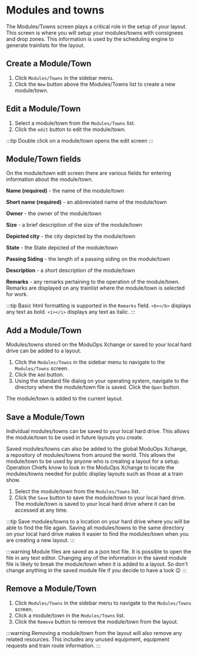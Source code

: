 # Modules and towns

The Modules/Towns screen plays a critical role in the setup of your layout. This screen is where you will setup your modules/towns with consignees and drop zones. This information is used by the scheduling engine to generate trainlists for the layout.

## Create a Module/Town

1. Click `Modules/Towns` in the sidebar menu.
2. Click the `New` button above the Modules/Towns list to create a new module/town.

## Edit a Module/Town

1. Select a module/town from the `Modules/Towns` list.
2. Click the `edit` button to edit the module/town.

:::tip
Double click on a module/town opens the edit screen
:::

## Module/Town fields

On the module/town edit screen there are various fields for entering information about the module/town.

**Name (required)** - the name of the module/town

**Short name (required)** - an abbreviated name of the module/town

**Owner** - the owner of the module/town

**Size** - a brief description of the size of the module/town

**Depicted city** - the city depicted by the module/town

**State** - the State depicted of the module/town

**Passing Siding** - the length of a passing siding on the module/town

**Description** - a short description of the module/town

**Remarks** - any remarks pertaining to the operation of the module/town. Remarks are displayed on any trainlist where the module/town is selected for work.

:::tip
Basic html formatting is supported in the `Remarks` field. `<b></b>` displays any text as bold. `<i></i>` displays any text as italic.
:::

## Add a Module/Town

Modules/towns stored on the ModuOps Xchange or saved to your local hard drive can be added to a layout.

1. Click the `Modules/Towns` in the sidebar menu to navigate to the `Modules/Towns` screen.
2. Click the `Add` button.
3. Using the standard file dialog on your operating system, navigate to the directory where the module/town file is saved. Click the `Open` button.

The module/town is added to the current layout.

## Save a Module/Town

Individual modules/towns can be saved to your local hard drive. This allows the module/town to be used in future layouts you create.

Saved modules/towns can also be added to the global ModuOps Xchange, a repository of modules/towns from around the world. This allows the module/town to be used by anyone who is creating a layout for a setup. Operation Chiefs know to look in the ModuOps Xchange to locate the modules/towns needed for public display layouts such as those at a train show.

1. Select the module/town from the `Modules/Towns` list.
2. Click the `Save` button to save the module/town to your local hard drive. The module/town is saved to your local hard drive where it can be accessed at any time.

:::tip
Save modules/towns to a location on your hard drive where you will be able to find the file again. Saving all modules/towns to the same directory on your local hard drive makes it easier to find the modules/town when you are creating a new layout.
:::

:::warning
Module files are saved as a json text file. It is possible to open the file in any text editor. Changing any of the information in the saved module file is likely to break the module/town when it is added to a layout. So don't change anything in the saved module file if you decide to have a look :wink:
:::

## Remove a Module/Town

1. Click `Modules/Towns` in the sidebar menu to navigate to the `Modules/Towns` screen.
2. Click a module/town in the `Modules/Towns` list.
3. Click the `Remove` button to remove the module/town from the layout.

:::warning
Removing a module/town from the layout will also remove any related resources. This includes any unused equipment, equipment requests and train route information.
:::
